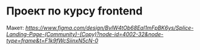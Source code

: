 # Проект по курсу frontend
Макет: *https://www.figma.com/design/BvIW4tOb68Eal1mFpBK6ys/Splice-Landing-Page-(Community)-(Copy)?node-id=4002-32&node-type=frame&t=F1k9fWcSiinxN5cN-0*
